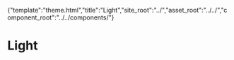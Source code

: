 {"template":"theme.html","title":"Light","site_root":"../","asset_root":"../../","component_root":"../../components/"}

# Light

<script>
	$(function() {
		$(".js-demo_carousel").carousel();
		$(".js-demo_checkbox").checkbox();
		$(".js-demo_dropdown").dropdown();
		
		$(".js-demo_tabs").tabs();
		$(".js-demo_tooltip").tooltip();
		$(".js-demo_upload").upload();
	});
</script>